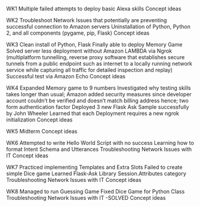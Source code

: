 WK1
Multiple failed attempts to deploy basic Alexa skills
Concept ideas

WK2
Troubleshoot Network Issues that potentially are preventing successful connection to Amazon servers
Uninstallation of Python, Python 2, and all components (pygame, pip, Flask)
Concept ideas

WK3
Clean install of Python, Flask
Finally able to deploy Memory Game
Solved server less deployment without Amazon LAMBDA via Ngrok (multiplatform tunnelling, reverse proxy software that establishes secure tunnels from a public endpoint such as internet to a locally running network service while capturing all traffic for detailed inspection and replay)
Successful test via Amazon Echo
Concept ideas

WK4
Expanded Memory game to 9 numbers
Investigated why testing skills takes longer than usual; Amazon added security measures since developer account couldn’t be verified and doesn’t match billing address hence; two form authentication factor
Deployed 3 new Flask Ask Sample successfully by John Wheeler
Learned that each Deployment requires a new ngrok initialization
Concept ideas

WK5
Midterm
Concept ideas

WK6
Attempted to write Hello World Script with no success
Learning how to format Intent Schema and Utterances
Troubleshooting Network Issues with IT
Concept ideas

WK7
Practiced implementing Templates and Extra Slots
Failed to create simple Dice game
Learned Flask-Ask Library Session.Attributes category
Troubleshooting Network Issues with IT
Concept ideas

WK8
Managed to run Guessing Game
Fixed Dice Game for Python Class
Troubleshooting Network Issues with IT -SOLVED
Concept ideas